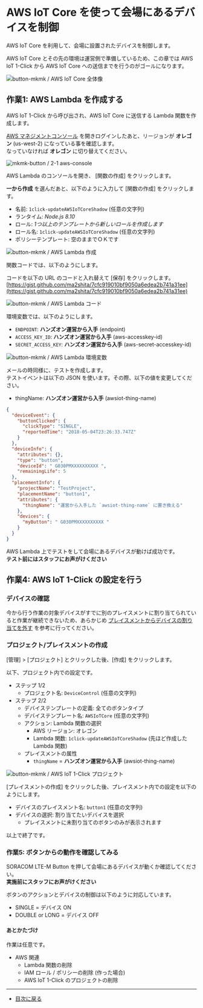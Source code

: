 # AWS IoT Core を使って会場にあるデバイスを制御

AWS IoT Core を利用して、会場に設置されたデバイスを制御します。

AWS IoT Core とその先の環境は運営側で準備しているため、この章では AWS IoT 1-Click から AWS IoT Core への送信までを行うのがゴールになります。

![button-mkmk / AWS IoT Core 全体像](https://docs.google.com/drawings/d/e/2PACX-1vSs0tF-8s21WZHxe7bWXMOkl5V06Y8hEdLnoQZQyDAMhnw5NCgCNYNJK_R-erEGY3sigR5RNlKS-2nj/pub?w=813&h=457)

## 作業1: AWS Lambda を作成する

AWS IoT 1-Click から呼び出され、AWS IoT Core に送信する Lambda 関数を作成します。

[AWS マネジメントコンソール](https://console.aws.amazon.com/console/home) を開きログインしたあと、リージョンが **オレゴン** (us-west-2) になっている事を確認します。  
なっていなければ **オレゴン** に切り替えてください。

![mkmk-button / 2-1 aws-console](https://docs.google.com/drawings/d/e/2PACX-1vSgprF60wQZHq5nvPUcueml_-wNwuVn3EWx9FqRV73-7mxS0bapShs6fPVD2LMV-Lrr6GLlb-aEhjIr/pub?w=928&h=189)

AWS Lambda のコンソールを開き、 [関数の作成] をクリックします。

**一から作成** を選んだあと、以下のように入力して [関数の作成] をクリックします。

* 名前: `1click-updateAWSIoTCoreShadow` (任意の文字列)
* ランタイム: _Node.js 8.10_
* ロール: _1つ以上のテンプレートから新しいロールを作成します_
* ロール名: `1click-updateAWSIoTCoreShadow` (任意の文字列)
* ポリシーテンプレート: 空のままでＯＫです

![button-mkmk / AWS Lambda 作成](https://docs.google.com/drawings/d/e/2PACX-1vSaizKKpVN_v5vhtVed2QzXGAXlVCuSDd7M-nkZKoPWGAiJu-mF6Vi6o1Mo40fWHEZp1f3Fo3qGLlT-/pub?w=929&h=594)

関数コードでは、以下のようにします。

コードを以下の URL のコードと入れ替えて [保存] をクリックします。  
[https://gist.github.com/ma2shita/7cfc919010bf9050a6edea2b741a31ee](https://gist.github.com/ma2shita/7cfc919010bf9050a6edea2b741a31ee)

![button-mkmk / AWS Lambda コード](https://docs.google.com/drawings/d/e/2PACX-1vSovMN3Ab8Ewgx3qFLk2afThD6j_20H8XDM6QlXwg-iSRF-YNBQaOxZMcXYBo2mZOQOhEnytgB6ACaX/pub?w=841&h=670)

環境変数では、以下のようにします。

* `ENDPOINT`: **ハンズオン運営から入手** (endpoint)
* `ACCESS_KEY_ID`: **ハンズオン運営から入手** (aws-accesskey-id)
* `SECRET_ACCESS_KEY`: **ハンズオン運営から入手** (aws-secret-accesskey-id)

![button-mkmk / AWS Lambda 環境変数](https://docs.google.com/drawings/d/e/2PACX-1vTt-iOLSHOljgkwY6lI7WqH4rqM7SHRLMfT-wDyqdyv3EFUOrsDc0Y1U2FT8VE9ThxRQmubYnj6Bbtm/pub?w=919&h=457)

メールの時同様に、テストを作成します。  
テストイベントは以下の JSON を使います。その際、以下の値を変更してください。

* thingName: **ハンズオン運営から入手** (awsiot-thing-name)

```json
{
  "deviceEvent": {
    "buttonClicked": {
      "clickType": "SINGLE",
      "reportedTime": "2018-05-04T23:26:33.747Z"
    }
  },
  "deviceInfo": {
    "attributes": {},
    "type": "button",
    "deviceId": " G030PMXXXXXXXXXX ",
    "remainingLife": 5
  },
  "placementInfo": {
    "projectName": "TestProject",
    "placementName": "button1",
    "attributes": {
      "thingName": "運営から入手した `awsiot-thing-name` に置き換える"
    },
    "devices": {
      "myButton": " G030PMXXXXXXXXXX "
    }
  }
}
```

AWS Lambda 上でテストをして会場にあるデバイスが動けば成功です。  
**テスト前にはスタッフにお声がけください**

## 作業4: AWS IoT 1-Click の設定を行う

### デバイスの確認

今から行う作業の対象デバイスがすでに別のプレイスメントに割り当てられていると作業が継続できないため、あらかじめ [プレイスメントからデバイスの割り当てを外す](../unassing-placement) を参考に行ってください。

### プロジェクト/プレイスメントの作成

[管理] > [プロジェクト] とクリックした後、[作成] をクリックします。

以下、プロジェクト内での設定です。

* ステップ 1/2
    * プロジェクト名: `DeviceControl` (任意の文字列)
* ステップ 2/2
    * デバイステンプレートの定義: 全てのボタンタイプ
    * デバイステンプレート名: `AWSIoTCore` (任意の文字列)
    * アクション: Lambda 関数の選択
        * AWS リージョン: オレゴン
        * Lambda 関数: `1click-updateAWSIoTCoreShadow` (先ほど作成した Lambda 関数)
    * プレイスメントの属性
        * `thingName` = **ハンズオン運営から入手** (awsiot-thing-name)

![button-mkmk / AWS IoT 1-Click プロジェクト](https://docs.google.com/drawings/d/e/2PACX-1vS_Q8YXX3Dt80EYyGtlcpjLIPST0L7IUoEzL9Fo4xfpVg1rCb1FvPlojWaYnN_sh_spXSGWIgnAh0de/pub?w=601&h=689)

[プレイスメントの作成] をクリックした後、プレイスメント内での設定を以下のようにします。

* デバイスのプレイスメント名: `button1` (任意の文字列)
* デバイスの選択: 割り当てたいデバイスを選択
    * プレイスメントに未割り当てのボタンのみが表示されます

以上で終了です。

### 作業5: ボタンからの動作を確認してみる

SORACOM LTE-M Button を押して会場にあるデバイスが動くか確認してください。  
**実施前にスタッフにお声がけください**

ボタンのアクションとデバイスの制御は以下のように対応しています。

* SINGLE = デバイス ON
* DOUBLE or LONG = デバイス OFF

#### あとかたづけ

作業は任意です。

* AWS 関連
    * Lambda 関数の削除
    * IAM ロール / ポリシーの削除 (作った場合)
    * AWS IoT 1-Click のプロジェクトの削除

---

* [目次に戻る](../index#work-b)
